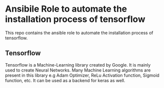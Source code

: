 # Ansibile Role to automate the installation process of tensorflow       

This repo contains the ansible role to automate the installation process of
tensorflow.
   
## Tensorflow
   
Tensorflow is a Machine-Learning library created by Google. It is mainly
used to create Neural Networks. Many Machine Learning algorithms are    
present in this library e.g Adam Optimizer, ReLu Activation function, 
Sigmoid function, etc. It can be used as a backend for keras as well.
